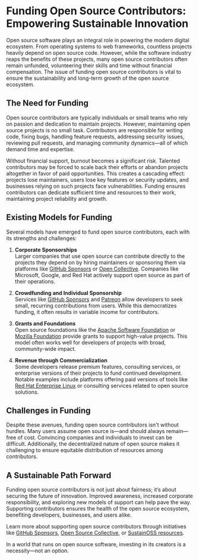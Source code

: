 # Funding Open Source Contributors: Empowering Sustainable Innovation

Open source software plays an integral role in powering the modern digital ecosystem. From operating systems to web frameworks, countless projects heavily depend on open source code. However, while the software industry reaps the benefits of these projects, many open source contributors often remain unfunded, volunteering their skills and time without financial compensation. The issue of funding open source contributors is vital to ensure the sustainability and long-term growth of the open source ecosystem.

## The Need for Funding

Open source contributors are typically individuals or small teams who rely on passion and dedication to maintain projects. However, maintaining open source projects is no small task. Contributors are responsible for writing code, fixing bugs, handling feature requests, addressing security issues, reviewing pull requests, and managing community dynamics—all of which demand time and expertise.

Without financial support, burnout becomes a significant risk. Talented contributors may be forced to scale back their efforts or abandon projects altogether in favor of paid opportunities. This creates a cascading effect: projects lose maintainers, users lose key features or security updates, and businesses relying on such projects face vulnerabilities. Funding ensures contributors can dedicate sufficient time and resources to their work, maintaining project reliability and growth.

## Existing Models for Funding

Several models have emerged to fund open source contributors, each with its strengths and challenges:

1. **Corporate Sponsorships**  
   Larger companies that use open source can contribute directly to the projects they depend on by hiring maintainers or sponsoring them via platforms like [GitHub Sponsors](https://github.com/sponsors) or [Open Collective](https://opencollective.com/). Companies like Microsoft, Google, and Red Hat actively support open source as part of their operations.

2. **Crowdfunding and Individual Sponsorship**  
   Services like [GitHub Sponsors](https://github.com/sponsors) and [Patreon](https://www.patreon.com/) allow developers to seek small, recurring contributions from users. While this democratizes funding, it often results in variable income for contributors.

3. **Grants and Foundations**  
   Open source foundations like the [Apache Software Foundation](https://www.apache.org/foundation/) or [Mozilla Foundation](https://foundation.mozilla.org/) provide grants to support high-value projects. This model often works well for developers of projects with broad, community-wide impact.

4. **Revenue through Commercialization**  
   Some developers release premium features, consulting services, or enterprise versions of their projects to fund continued development. Notable examples include platforms offering paid versions of tools like [Red Hat Enterprise Linux](https://www.redhat.com/) or consulting services related to open source solutions.

## Challenges in Funding

Despite these avenues, funding open source contributors isn't without hurdles. Many users assume open source is—and should always remain—free of cost. Convincing companies and individuals to invest can be difficult. Additionally, the decentralized nature of open source makes it challenging to ensure equitable distribution of resources among contributors.

## A Sustainable Path Forward

Funding open source contributors is not just about fairness; it’s about securing the future of innovation. Improved awareness, increased corporate responsibility, and exploring new models of support can help pave the way. Supporting contributors ensures the health of the open source ecosystem, benefiting developers, businesses, and users alike.

Learn more about supporting open source contributors through initiatives like [GitHub Sponsors](https://github.com/sponsors), [Open Source Collective](https://opencollective.com/opensource), or [SustainOSS resources](https://sustainoss.org/).

In a world that runs on open source software, investing in its creators is a necessity—not an option.